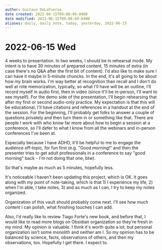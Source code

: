 ```yaml
---
author: Gustavo DeLaFuerza
date created: 2022-06-15T09:08:09-0400
date modified: 2022-06-15T09:08:09-0400
aliases: daily, daily note, today, yesterday, 2022-06-15
---
```


# 2022-06-15 Wed

4 weeks to presentation. In two weeks, I should be in rehearsal mode. My intent is to have 30 minutes of prepared content, 15 minutes of extra (in case there's no Q&A after the first bit of content). I'd also like to make sure I can have it maybe in 5-minute chuncks. In the end, it's all going to be about how my brain works. I'm way better at recognition than recall and I don't do well at rote memorization, typically, so what I'll have will be an outline, I'll record myself in audio first, then in video (since it'll be in-person, I'll want to see myself). For the demo side of the presentation, I'll begin rehearsing that after my first or second audio-only practice. My expectation is that this will be educational, I'll have citations and references in a handout at the end of the session. For the beginning, I'll probably get folks to answer a couple of questions privately and then turn them in or something like that. There are people I work with who know far more about how to begin a session at a conference, so I'll defer to what I know from all the webinars and in-person conferences I've been at. 

Especially because I have ADHD, it'll be helpful to me to engage the audience off-topic, for fun first (e.g. "Good morning!" and then the presenter tries to get adult professionals in a conference to say "good morning" back - I'm not doing that one, btw). 

So that's maybe as much as 5 minutes, hopefully less.

It's noticeable I haven't been updating this project, which is OK. It goes along with my point of note-taking, which is that 1) I experience my life, 2) when I'm able, I take notes, 3) and as much as I can, I try to keep my notes organized. 

Organization of this vault should probably come next. I'll see how much content I can polish, what finishing touches I can add. 

Also, I'd really like to review Tiago Forte's new book, and before that, I would like to read more blogs on Obsidian organization so they're fresh in my mind. My opinion is valuable. I think it's worth quite a lot, but personal organization isn't some monolith and neither am I. So my opinion has to be balanced by science, facts, observations of others, and then my observations, too. Hopefully I get there. I expect to.